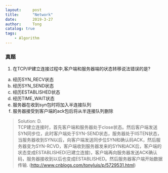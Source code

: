 ```yaml
---
layout:     post
title:      "Network"
date:       2019-3-27
author:     Tong
catalog: true
tags:
    - Algorithm
---
```


### 真题

1. 在TCP/IP建立连接过程中,客户端和服务器端的状态转移说法错误的是?
<ol type="a">
  <li>经历SYN_RECV状态</li>
  <li>经历SYN_SEND状态</li>
  <li>经历ESTABLISHED状态</li>
  <li>经历TIME_WAIT状态</li>
  <li>服务器在收到syn包时将加入半连接队列</li>
  <li>服务器接受到客户端的ack包后将从半连接队列删除</li>
</ol>

> Solution: D. <br>
> TCP建立连接时，首先客户端和服务器处于close状态。然后客户端发送SYN同步位，此时客户端处于SYN-SEND状态，服务器处于lISTEN状态，当服务器收到SYN以后，向客户端发送同步位SYN和确认码ACK，然后服务器变为SYN-RCVD，客户端收到服务器发来的SYN和ACK后，客户端的状态变成ESTABLISHED(已建立连接)，客户端再向服务器发送ACK确认码，服务器接收到以后也变成ESTABLISHED。然后服务器客户端开始数据传输. (http://www.cnblogs.com/tonyluis/p/5729531.html)
